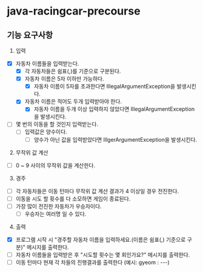 # java-racingcar-precourse

## 기능 요구사항
1. 입력
- [X] 자동차 이름들을 입력받는다.
  - [X]  각 자동차들은 쉼표(,)를 기준으로 구분된다.
  - [X] 자동차 이름은 5자 이하만 가능하다.
    - [X] 자동차 이름이 5자를 초과한다면 IllegalArgumentException을 발생시킨다.
  - [X] 자동차 이름은 적어도 두개 입력받아야 한다.
    - [X] 자동차 이름을 두개 이상 입력하지 않았다면 IllegalArgumentException을 발생시킨다.
- [ ] 몇 번의 이동을 할 것인지 입력받는다.
  - [ ] 입력값은 양수이다.
    - [ ] 양수가 아닌 값을 입력받았다면 IllgerArgumentException을 발생시킨다.

2. 무작위 값 계산
- [ ] 0 ~ 9 사이의 무작위 값을 계산한다.

3. 경주
- [ ] 각 자동차들은 이동 턴마다 무작위 값 계산 결과가 4 이상일 경우 전진한다.
- [ ] 이동을 시도 할 횟수를 다 소모하면 게임이 종료된다.
- [ ] 가장 많이 전진한 자동차가 우승자이다.
  - [ ] 우승자는 여러명 일 수 있다.

4. 출력
- [X] 프로그램 시작 시 "경주할 자동차 이름을 입력하세요.(이름은 쉼표(,) 기준으로 구분)" 메시지를 출력한다.
- [ ] 자동차 이름들을 입력받은 후 "시도할 횟수는 몇 회인가요?" 메시지를 출력한다.
- [ ] 이동 턴마다 현재 각 차들의 진행결과를 출력한다 (예시: gyeom : ---)
